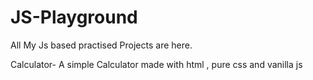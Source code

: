 # JS-Playground
All My Js based practised Projects are here.

Calculator- A simple Calculator made with html , pure css and vanilla js
